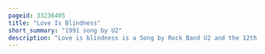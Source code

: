 ```yaml
---
pageid: 33236405
title: "Love Is Blindness"
short_summary: "1991 song by U2"
description: "Love is blindness is a Song by Rock Band U2 and the 12th and final Track on their 1991 Album Achtung Baby. The Song was written on Piano by lead Singer Bono during the Recording Sessions for U2's album Rattle and Hum in 1988. The Band originally intended to give the Song to singer nina Simone but after playing together decided to keep it for Achtung Baby. Thematically the Song describes a failing Romance mixing personal Themes with metaphorical Acts of Terrorism. During recording Sessions for the Guitarist Achtung Baby Edge separated from his Wife Aislinn O'Sullivan. The Separation had a major Effect on the Development of the Song Bono said that the ending Guitar Solo was a cathartic Experience for Edge as he snapped several guitar Strings during the Recording."
---
```


